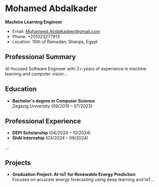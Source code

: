 # Mohamed Abdalkader

**Machine Learning Engineer**

- Email: [Mohameed.Abdalkadeer@gmail.com](mailto:Mohameed.Abdalkadeer@gmail.com)
- Phone: +201023277913
- Location: 10th of Ramadan, Sharqia, Egypt

## Professional Summary
AI-focused Software Engineer with 2+ years of experience in machine learning and computer vision...

## Education
- **Bachelor's degree in Computer Science**  
  Zagazig University (09/2019 – 07/2023)

## Professional Experience
- **DEPI Scholarship** (04/2024 – 10/2024)
- **ShAI Internship** (03/2024 – 09/2024)

...

## Projects
- **Graduation Project: AI-IoT for Renewable Energy Prediction**  
  Focuses on accurate energy forecasting using deep learning and IoT...
